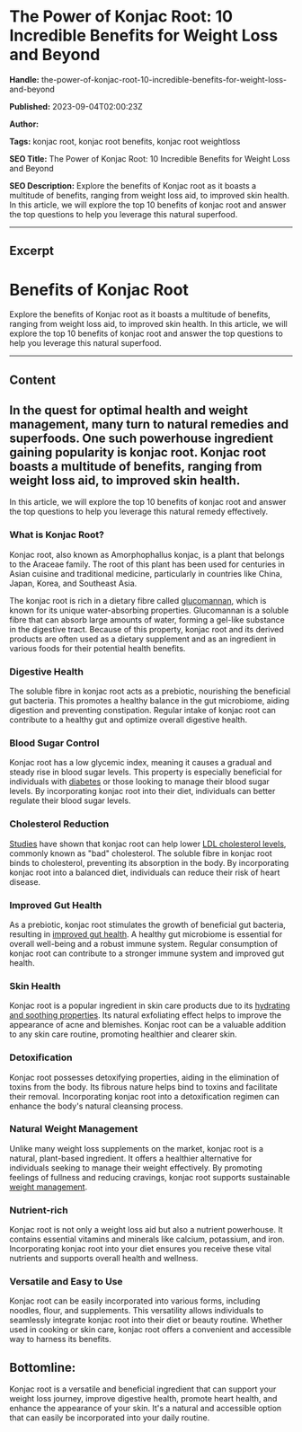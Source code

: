 # The Power of Konjac Root: 10 Incredible Benefits for Weight Loss and Beyond

**Handle:** the-power-of-konjac-root-10-incredible-benefits-for-weight-loss-and-beyond

**Published:** 2023-09-04T02:00:23Z

**Author:**  

**Tags:** konjac root, konjac root benefits, konjac root weightloss

**SEO Title:** The Power of Konjac Root: 10 Incredible Benefits for Weight Loss and Beyond

**SEO Description:** Explore the benefits of Konjac root as it boasts a multitude of benefits, ranging from weight loss aid, to improved skin health.  In this article, we will explore the top 10 benefits of konjac root and answer the top questions to help you leverage this natural superfood.

---

## Excerpt

# Benefits of Konjac Root

Explore the benefits of Konjac root as it boasts a multitude of benefits, ranging from weight loss aid, to improved skin health. In this article, we will explore the top 10 benefits of konjac root and answer the top questions to help you leverage this natural superfood.

---

## Content

## In the quest for optimal health and weight management, many turn to natural remedies and superfoods. One such powerhouse ingredient gaining popularity is konjac root. Konjac root boasts a multitude of benefits, ranging from weight loss aid, to improved skin health.

In this article, we will explore the top 10 benefits of konjac root and answer the top questions to help you leverage this natural remedy effectively.

### What is Konjac Root?

Konjac root, also known as Amorphophallus konjac, is a plant that belongs to the Araceae family. The root of this plant has been used for centuries in Asian cuisine and traditional medicine, particularly in countries like China, Japan, Korea, and Southeast Asia.

The konjac root is rich in a dietary fibre called [glucomannan](https://www.webmd.com/vitamins/ai/ingredientmono-205/glucomannan), which is known for its unique water-absorbing properties. Glucomannan is a soluble fibre that can absorb large amounts of water, forming a gel-like substance in the digestive tract. Because of this property, konjac root and its derived products are often used as a dietary supplement and as an ingredient in various foods for their potential health benefits.

### Digestive Health

The soluble fibre in konjac root acts as a prebiotic, nourishing the beneficial gut bacteria. This promotes a healthy balance in the gut microbiome, aiding digestion and preventing constipation. Regular intake of konjac root can contribute to a healthy gut and optimize overall digestive health.

### Blood Sugar Control

Konjac root has a low glycemic index, meaning it causes a gradual and steady rise in blood sugar levels. This property is especially beneficial for individuals with [diabetes](https://pubmed.ncbi.nlm.nih.gov/1966003/) or those looking to manage their blood sugar levels. By incorporating konjac root into their diet, individuals can better regulate their blood sugar levels.

### Cholesterol Reduction

[Studies](http://ajcn.nutrition.org/content/88/4/1167.full) have shown that konjac root can help lower [LDL cholesterol levels](https://www.healthline.com/health/ldl-cholesterol), commonly known as "bad" cholesterol. The soluble fibre in konjac root binds to cholesterol, preventing its absorption in the body. By incorporating konjac root into a balanced diet, individuals can reduce their risk of heart disease.

### Improved Gut Health

As a prebiotic, konjac root stimulates the growth of beneficial gut bacteria, resulting in [improved gut health](https://www.ncbi.nlm.nih.gov/pmc/articles/PMC8921482/). A healthy gut microbiome is essential for overall well-being and a robust immune system. Regular consumption of konjac root can contribute to a stronger immune system and improved gut health.

### Skin Health

Konjac root is a popular ingredient in skin care products due to its [hydrating and soothing properties](https://bmccomplementmedtherapies.biomedcentral.com/articles/10.1186/s12906-019-2721-3). Its natural exfoliating effect helps to improve the appearance of acne and blemishes. Konjac root can be a valuable addition to any skin care routine, promoting healthier and clearer skin.

### Detoxification

Konjac root possesses detoxifying properties, aiding in the elimination of toxins from the body. Its fibrous nature helps bind to toxins and facilitate their removal. Incorporating konjac root into a detoxification regimen can enhance the body's natural cleansing process.

### Natural Weight Management

Unlike many weight loss supplements on the market, konjac root is a natural, plant-based ingredient. It offers a healthier alternative for individuals seeking to manage their weight effectively. By promoting feelings of fullness and reducing cravings, konjac root supports sustainable [weight management](https://www.ncbi.nlm.nih.gov/pmc/articles/PMC3892933/).

### Nutrient-rich

Konjac root is not only a weight loss aid but also a nutrient powerhouse. It contains essential vitamins and minerals like calcium, potassium, and iron. Incorporating konjac root into your diet ensures you receive these vital nutrients and supports overall health and wellness.

### Versatile and Easy to Use

Konjac root can be easily incorporated into various forms, including noodles, flour, and supplements. This versatility allows individuals to seamlessly integrate konjac root into their diet or beauty routine. Whether used in cooking or skin care, konjac root offers a convenient and accessible way to harness its benefits.

## Bottomline:

Konjac root is a versatile and beneficial ingredient that can support your weight loss journey, improve digestive health, promote heart health, and enhance the appearance of your skin. It's a natural and accessible option that can easily be incorporated into your daily routine.

